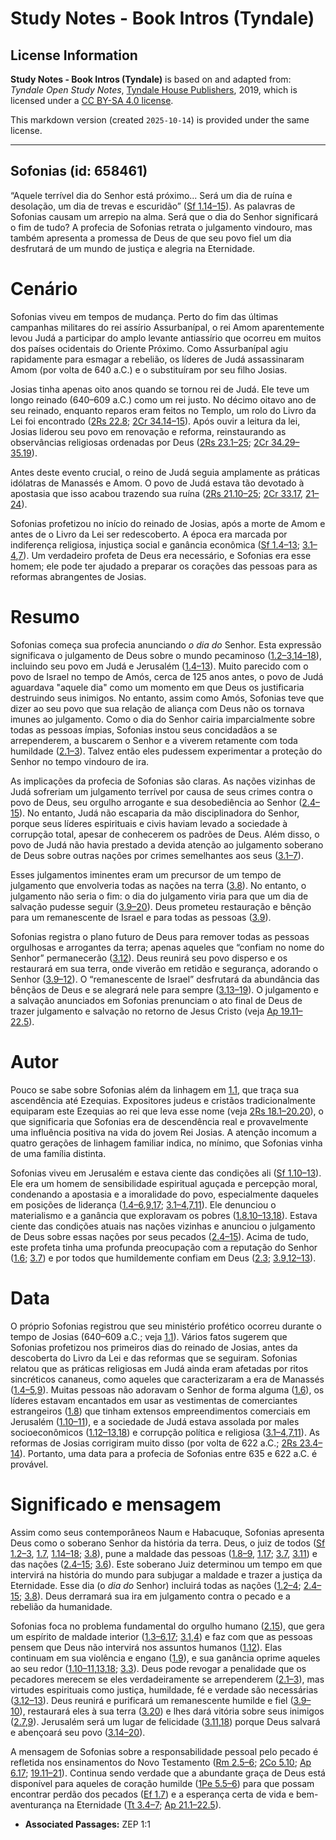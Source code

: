 # Study Notes - Book Intros (Tyndale)

## License Information

**Study Notes - Book Intros (Tyndale)** is based on and adapted from: _Tyndale Open Study Notes_, [Tyndale House Publishers](https://tyndaleopenresources.com/), 2019, which is licensed under a [CC BY-SA 4.0 license](https://creativecommons.org/licenses/by-sa/4.0/legalcode.en).

This markdown version (created `2025-10-14`) is provided under the same license.



--------------------------------

## Sofonias (id: 658461)

“Aquele terrível dia do Senhor está próximo... Será um dia de ruína e desolação, um dia de trevas e escuridão” ([Sf 1\.14–15](https://ref.ly/Zeph1:14-Zeph1:15)). As palavras de Sofonias causam um arrepio na alma. Será que o dia do Senhor significará o fim de tudo? A profecia de Sofonias retrata o julgamento vindouro, mas também apresenta a promessa de Deus de que seu povo fiel um dia desfrutará de um mundo de justiça e alegria na Eternidade.

Cenário
=======

Sofonias viveu em tempos de mudança. Perto do fim das últimas campanhas militares do rei assírio Assurbanípal, o rei Amom aparentemente levou Judá a participar do amplo levante antiassírio que ocorreu em muitos dos países ocidentais do Oriente Próximo. Como Assurbanípal agiu rapidamente para esmagar a rebelião, os líderes de Judá assassinaram Amom (por volta de 640 a.C.) e o substituíram por seu filho Josias.

Josias tinha apenas oito anos quando se tornou rei de Judá. Ele teve um longo reinado (640–609 a.C.) como um rei justo. No décimo oitavo ano de seu reinado, enquanto reparos eram feitos no Templo, um rolo do Livro da Lei foi encontrado ([2Rs 22\.8](https://ref.ly/2Kgs22:8); [2Cr 34\.14–15](https://ref.ly/2Chr34:14-2Chr34:15)). Após ouvir a leitura da lei, Josias liderou seu povo em renovação e reforma, reinstaurando as observâncias religiosas ordenadas por Deus ([2Rs 23\.1–25](https://ref.ly/2Kgs23:1-2Kgs23:25); [2Cr 34\.29–35\.19](https://ref.ly/2Chr34:29-2Chr35:19)).

Antes deste evento crucial, o reino de Judá seguia amplamente as práticas idólatras de Manassés e Amom. O povo de Judá estava tão devotado à apostasia que isso acabou trazendo sua ruína ([2Rs 21\.10–25](https://ref.ly/2Kgs21:10-2Kgs21:25); [2Cr 33\.17](https://ref.ly/2Chr33:17), [21–24](https://ref.ly/2Chr33:21-2Chr33:24)).

Sofonias profetizou no início do reinado de Josias, após a morte de Amom e antes de o Livro da Lei ser redescoberto. A época era marcada por indiferença religiosa, injustiça social e ganância econômica ([Sf 1\.4–13](https://ref.ly/Zeph1:4-Zeph1:13); [3\.1–4](https://ref.ly/Zeph3:1-Zeph3:4),[7](https://ref.ly/Zeph3:7)). Um verdadeiro profeta de Deus era necessário, e Sofonias era esse homem; ele pode ter ajudado a preparar os corações das pessoas para as reformas abrangentes de Josias.

Resumo
======

Sofonias começa sua profecia anunciando *o dia do* Senhor. Esta expressão significava o julgamento de Deus sobre o mundo pecaminoso ([1\.2–3](https://ref.ly/Zeph1:2-Zeph1:3),[14–18](https://ref.ly/Zeph1:14-Zeph1:18)), incluindo seu povo em Judá e Jerusalém ([1\.4–13](https://ref.ly/Zeph1:4-Zeph1:13)). Muito parecido com o povo de Israel no tempo de Amós, cerca de 125 anos antes, o povo de Judá aguardava "aquele dia" como um momento em que Deus os justificaria destruindo seus inimigos. No entanto, assim como Amós, Sofonias teve que dizer ao seu povo que sua relação de aliança com Deus não os tornava imunes ao julgamento. Como o dia do Senhor cairia imparcialmente sobre todas as pessoas ímpias, Sofonias instou seus concidadãos a se arrependerem, a buscarem o Senhor e a viverem retamente com toda humildade ([2\.1–3](https://ref.ly/Zeph2:1-Zeph2:3)). Talvez então eles pudessem experimentar a proteção do Senhor no tempo vindouro de ira.

As implicações da profecia de Sofonias são claras. As nações vizinhas de Judá sofreriam um julgamento terrível por causa de seus crimes contra o povo de Deus, seu orgulho arrogante e sua desobediência ao Senhor ([2\.4–15](https://ref.ly/Zeph2:4-Zeph2:15)). No entanto, Judá não escaparia da mão disciplinadora do Senhor, porque seus líderes espirituais e civis haviam levado a sociedade à corrupção total, apesar de conhecerem os padrões de Deus. Além disso, o povo de Judá não havia prestado a devida atenção ao julgamento soberano de Deus sobre outras nações por crimes semelhantes aos seus ([3\.1–7](https://ref.ly/Zeph3:1-Zeph3:7)).

Esses julgamentos iminentes eram um precursor de um tempo de julgamento que envolveria todas as nações na terra ([3\.8](https://ref.ly/Zeph3:8)). No entanto, o julgamento não seria o fim: o dia do julgamento viria para que um dia de salvação pudesse seguir ([3\.9–20](https://ref.ly/Zeph3:9-Zeph3:20)). Deus prometeu restauração e bênção para um remanescente de Israel e para todas as pessoas ([3\.9](https://ref.ly/Zeph3:9)).

Sofonias registra o plano futuro de Deus para remover todas as pessoas orgulhosas e arrogantes da terra; apenas aqueles que “confiam no nome do Senhor” permanecerão ([3\.12](https://ref.ly/Zeph3:12)). Deus reunirá seu povo disperso e os restaurará em sua terra, onde viverão em retidão e segurança, adorando o Senhor ([3\.9–12](https://ref.ly/Zeph3:9-Zeph3:12)). O “remanescente de Israel” desfrutará da abundância das bênçãos de Deus e se alegrará nele para sempre ([3\.13–19](https://ref.ly/Zeph3:13-Zeph3:19)). O julgamento e a salvação anunciados em Sofonias prenunciam o ato final de Deus de trazer julgamento e salvação no retorno de Jesus Cristo (veja [Ap 19\.11–22\.5](https://ref.ly/Rev19:11-Rev22:5)).

Autor
=====

Pouco se sabe sobre Sofonias além da linhagem em [1\.1](https://ref.ly/Zeph1:1), que traça sua ascendência até Ezequias. Expositores judeus e cristãos tradicionalmente equiparam este Ezequias ao rei que leva esse nome (veja [2Rs 18\.1–20\.20](https://ref.ly/2Kgs18:1-2Kgs20:20)), o que significaria que Sofonias era de descendência real e provavelmente uma influência positiva na vida do jovem Rei Josias. A atenção incomum a quatro gerações de linhagem familiar indica, no mínimo, que Sofonias vinha de uma família distinta.

Sofonias viveu em Jerusalém e estava ciente das condições ali ([Sf 1\.10–13](https://ref.ly/Zeph1:10-Zeph1:13)). Ele era um homem de sensibilidade espiritual aguçada e percepção moral, condenando a apostasia e a imoralidade do povo, especialmente daqueles em posições de liderança ([1\.4–6](https://ref.ly/Zeph1:4-Zeph1:6),[9](https://ref.ly/Zeph1:9),[17](https://ref.ly/Zeph1:17); [3\.1–4](https://ref.ly/Zeph3:1-Zeph3:4),[7](https://ref.ly/Zeph3:7),[11](https://ref.ly/Zeph3:11)). Ele denunciou o materialismo e a ganância que exploravam os pobres ([1\.8](https://ref.ly/Zeph1:8),[10–13](https://ref.ly/Zeph1:10-Zeph1:13),[18](https://ref.ly/Zeph1:18)). Estava ciente das condições atuais nas nações vizinhas e anunciou o julgamento de Deus sobre essas nações por seus pecados ([2\.4–15](https://ref.ly/Zeph2:4-Zeph2:15)). Acima de tudo, este profeta tinha uma profunda preocupação com a reputação do Senhor ([1\.6](https://ref.ly/Zeph1:6); [3\.7](https://ref.ly/Zeph3:7)) e por todos que humildemente confiam em Deus ([2\.3](https://ref.ly/Zeph2:3); [3\.9](https://ref.ly/Zeph3:9),[12–13](https://ref.ly/Zeph3:12-Zeph3:13)).

Data
====

O próprio Sofonias registrou que seu ministério profético ocorreu durante o tempo de Josias (640–609 a.C.; veja [1\.1](https://ref.ly/Zeph1:1)). Vários fatos sugerem que Sofonias profetizou nos primeiros dias do reinado de Josias, antes da descoberta do Livro da Lei e das reformas que se seguiram. Sofonias relatou que as práticas religiosas em Judá ainda eram afetadas por ritos sincréticos cananeus, como aqueles que caracterizaram a era de Manassés ([1\.4–5](https://ref.ly/Zeph1:4-Zeph1:5),[9](https://ref.ly/Zeph1:9)). Muitas pessoas não adoravam o Senhor de forma alguma ([1\.6](https://ref.ly/Zeph1:6)), os líderes estavam encantados em usar as vestimentas de comerciantes estrangeiros ([1\.8](https://ref.ly/Zeph1:8)) que tinham extensos empreendimentos comerciais em Jerusalém ([1\.10–11](https://ref.ly/Zeph1:10-Zeph1:11)), e a sociedade de Judá estava assolada por males socioeconômicos ([1\.12–13](https://ref.ly/Zeph1:12-Zeph1:13),[18](https://ref.ly/Zeph1:18)) e corrupção política e religiosa ([3\.1–4](https://ref.ly/Zeph3:1-Zeph3:4),[7](https://ref.ly/Zeph3:7),[11](https://ref.ly/Zeph3:11)). As reformas de Josias corrigiram muito disso (por volta de 622 a.C.; [2Rs 23\.4–14](https://ref.ly/2Kgs23:4-2Kgs23:14)). Portanto, uma data para a profecia de Sofonias entre 635 e 622 a.C. é provável.

Significado e mensagem
======================

Assim como seus contemporâneos Naum e Habacuque, Sofonias apresenta Deus como o soberano Senhor da história da terra. Deus, o juiz de todos ([Sf 1\.2–3](https://ref.ly/Zeph1:2-Zeph1:3), [1\.7](https://ref.ly/Zeph1:7), [1\.14–18](https://ref.ly/Zeph1:14-Zeph1:18); [3\.8](https://ref.ly/Zeph3:8)), pune a maldade das pessoas ([1\.8–9](https://ref.ly/Zeph1:8-Zeph1:9), [1\.17](https://ref.ly/Zeph1:17); [3\.7](https://ref.ly/Zeph3:7), [3\.11](https://ref.ly/Zeph3:11)) e das nações ([2\.4–15](https://ref.ly/Zeph2:4-Zeph2:15); [3\.6](https://ref.ly/Zeph3:6)). Este soberano Juiz determinou um tempo em que intervirá na história do mundo para subjugar a maldade e trazer a justiça da Eternidade. Esse dia (o *dia do* Senhor) incluirá todas as nações ([1\.2–4](https://ref.ly/Zeph1:2-Zeph1:4); [2\.4–15](https://ref.ly/Zeph2:4-Zeph2:15); [3\.8](https://ref.ly/Zeph3:8)). Deus derramará sua ira em julgamento contra o pecado e a rebelião da humanidade.

Sofonias foca no problema fundamental do orgulho humano ([2\.15](https://ref.ly/Zeph2:15)), que gera um espírito de maldade interior ([1\.3–6](https://ref.ly/Zeph1:3-Zeph1:6),[17](https://ref.ly/Zeph1:17); [3\.1](https://ref.ly/Zeph3:1),[4](https://ref.ly/Zeph3:4)) e faz com que as pessoas pensem que Deus não intervirá nos assuntos humanos ([1\.12](https://ref.ly/Zeph1:12)). Elas continuam em sua violência e engano ([1\.9](https://ref.ly/Zeph1:9)), e sua ganância oprime aqueles ao seu redor ([1\.10–11](https://ref.ly/Zeph1:10-Zeph1:11),[13](https://ref.ly/Zeph1:13),[18](https://ref.ly/Zeph1:18); [3\.3](https://ref.ly/Zeph3:3)). Deus pode revogar a penalidade que os pecadores merecem se eles verdadeiramente se arrependerem ([2\.1–3](https://ref.ly/Zeph2:1-Zeph2:3)), mas virtudes espirituais como justiça, humildade, fé e verdade são necessárias ([3\.12–13](https://ref.ly/Zeph3:12-Zeph3:13)). Deus reunirá e purificará um remanescente humilde e fiel ([3\.9–10](https://ref.ly/Zeph3:9-Zeph3:10)), restaurará eles à sua terra ([3\.20](https://ref.ly/Zeph3:20)) e lhes dará vitória sobre seus inimigos ([2\.7](https://ref.ly/Zeph2:7),[9](https://ref.ly/Zeph2:9)). Jerusalém será um lugar de felicidade ([3\.11](https://ref.ly/Zeph3:11),[18](https://ref.ly/Zeph3:18)) porque Deus salvará e abençoará seu povo ([3\.14–20](https://ref.ly/Zeph3:14-Zeph3:20)).

A mensagem de Sofonias sobre a responsabilidade pessoal pelo pecado é refletida nos ensinamentos do Novo Testamento ([Rm 2\.5–6](https://ref.ly/Rom2:5-Rom2:6); [2Co 5\.10](https://ref.ly/2Cor5:10); [Ap 6\.17](https://ref.ly/Rev6:17); [19\.11–21](https://ref.ly/Rev19:11-Rev19:21)). Continua sendo verdade que a abundante graça de Deus está disponível para aqueles de coração humilde ([1Pe 5\.5–6](https://ref.ly/1Pet5:5-1Pet5:6)) para que possam encontrar perdão dos pecados ([Ef 1\.7](https://ref.ly/Eph1:7)) e a esperança certa de vida e bem\-aventurança na Eternidade ([Tt 3\.4–7](https://ref.ly/Titus3:4-Titus3:7); [Ap 21\.1–22\.5](https://ref.ly/Rev21:1-Rev22:5)).

* **Associated Passages:** ZEP 1:1


